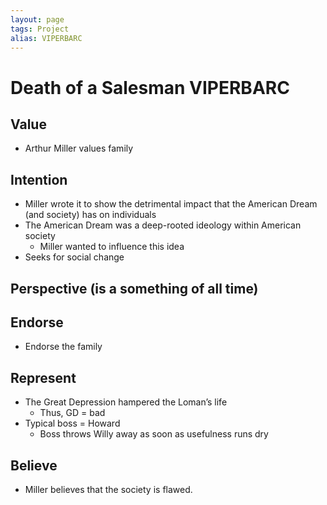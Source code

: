 ```yaml
---
layout: page
tags: Project 
alias: VIPERBARC
---
```


# Death of a Salesman VIPERBARC

## Value

- Arthur Miller values family

## Intention

- Miller wrote it to show the detrimental impact that the American Dream (and society) has on individuals
- The American Dream was a deep-rooted ideology within American society
	- Miller wanted to influence this idea
- Seeks for social change

## Perspective (is a something of all time)

## Endorse

- Endorse the family

## Represent

- The Great Depression hampered the Loman’s life
	- Thus, GD = bad
- Typical boss = Howard
	- Boss throws Willy away as soon as usefulness runs dry

## Believe

- Miller believes that the society is flawed.